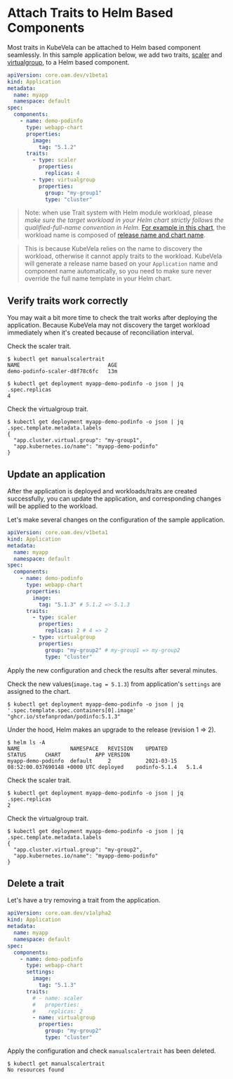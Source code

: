 # Attach Traits to Helm Based Components

Most traits in KubeVela can be attached to Helm based component seamlessly. In this sample application below, we add two traits, [scaler](https://github.com/oam-dev/kubevela/blob/master/charts/vela-core/templates/defwithtemplate/manualscale.yaml)
and [virtualgroup](https://github.com/oam-dev/kubevela/blob/master/docs/examples/helm-module/virtual-group-td.yaml),
to a Helm based component.

```yaml
apiVersion: core.oam.dev/v1beta1
kind: Application
metadata:
  name: myapp
  namespace: default
spec:
  components:
    - name: demo-podinfo 
      type: webapp-chart
      properties: 
        image:
          tag: "5.1.2"
      traits:
        - type: scaler
          properties:
            replicas: 4
        - type: virtualgroup
          properties:
            group: "my-group1"
            type: "cluster"
```

> Note: when use Trait system with Helm module workload, please *make sure the target workload in your Helm chart strictly follows the qualified-full-name convention in Helm.* [For example in this chart](https://github.com/captainroy-hy/podinfo/blob/c2b9603036f1f033ec2534ca0edee8eff8f5b335/charts/podinfo/templates/deployment.yaml#L4), the workload name is composed of [release name and chart name](https://github.com/captainroy-hy/podinfo/blob/c2b9603036f1f033ec2534ca0edee8eff8f5b335/charts/podinfo/templates/_helpers.tpl#L13).

> This is because KubeVela relies on the name to discovery the workload, otherwise it cannot apply traits to the workload. KubeVela will generate a release name based on your `Application` name and component name automatically, so you need to make sure never override the full name template in your Helm chart.

## Verify traits work correctly

You may wait a bit more time to check the trait works after deploying the application. 
Because KubeVela may not discovery the target workload immediately when it's created because of reconciliation interval.

Check the scaler trait.
```shell
$ kubectl get manualscalertrait
NAME                            AGE
demo-podinfo-scaler-d8f78c6fc   13m
```
```shell
$ kubectl get deployment myapp-demo-podinfo -o json | jq .spec.replicas
4
```

Check the virtualgroup trait.
```shell
$ kubectl get deployment myapp-demo-podinfo -o json | jq .spec.template.metadata.labels
{
  "app.cluster.virtual.group": "my-group1",
  "app.kubernetes.io/name": "myapp-demo-podinfo"
}
```

## Update an application

After the application is deployed and workloads/traits are created successfully,
you can update the application, and corresponding changes will be applied to the
workload.

Let's make several changes on the configuration of the sample application.

```yaml
apiVersion: core.oam.dev/v1beta1
kind: Application
metadata:
  name: myapp
  namespace: default
spec:
  components:
    - name: demo-podinfo 
      type: webapp-chart
      properties: 
        image:
          tag: "5.1.3" # 5.1.2 => 5.1.3 
      traits:
        - type: scaler
          properties:
            replicas: 2 # 4 => 2
        - type: virtualgroup
          properties:
            group: "my-group2" # my-group1 => my-group2
            type: "cluster"
```

Apply the new configuration and check the results after several minutes.

Check the new values(`image.tag = 5.1.3`) from application's `settings` are assigned to the chart.
```shell
$ kubectl get deployment myapp-demo-podinfo -o json | jq '.spec.template.spec.containers[0].image'
"ghcr.io/stefanprodan/podinfo:5.1.3"
```
Under the hood, Helm makes an upgrade to the release (revision 1 => 2).
```shell
$ helm ls -A
NAME              	NAMESPACE	REVISION	UPDATED                                	STATUS  	CHART        	APP VERSION
myapp-demo-podinfo	default  	2       	2021-03-15 08:52:00.037690148 +0000 UTC	deployed	podinfo-5.1.4	5.1.4
```

Check the scaler trait.
```shell
$ kubectl get deployment myapp-demo-podinfo -o json | jq .spec.replicas
2
```

Check the virtualgroup trait.
```shell
$ kubectl get deployment myapp-demo-podinfo -o json | jq .spec.template.metadata.labels
{
  "app.cluster.virtual.group": "my-group2",
  "app.kubernetes.io/name": "myapp-demo-podinfo"
}
```

## Delete a trait

Let's have a try removing a trait from the application.

```yaml
apiVersion: core.oam.dev/v1alpha2
kind: Application
metadata:
  name: myapp
  namespace: default
spec:
  components:
    - name: demo-podinfo 
      type: webapp-chart 
      settings: 
        image:
          tag: "5.1.3"
      traits:
        # - name: scaler
        #   properties:
        #    replicas: 2 
        - name: virtualgroup
          properties:
            group: "my-group2"
            type: "cluster"
```

Apply the configuration and check `manualscalertrait` has been deleted.
```shell
$ kubectl get manualscalertrait
No resources found
```

